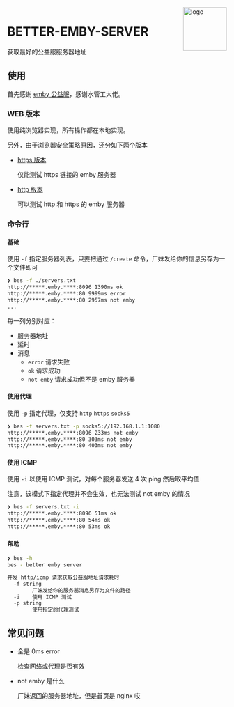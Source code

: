 <img src="./docs/logowhite.png" alt="logo" width="100" height="100" align="right" />

# BETTER-EMBY-SERVER

获取最好的公益服服务器地址

## 使用

首先感谢 [emby 公益服](https://t.me/EmbyPublic)，感谢水管工大佬。

### WEB 版本

使用纯浏览器实现，所有操作都在本地实现。

另外，由于浏览器安全策略原因，还分如下两个版本

- [https 版本](https://kejunmao.github.io/better-emby-server/index.html)

  仅能测试 https 链接的 emby 服务器

- [http 版本](http://bes.kejun.me)

  可以测试 http 和 https 的 emby 服务器

### 命令行

#### 基础

使用 `-f` 指定服务器列表，只要把通过 `/create` 命令，厂妹发给你的信息另存为一个文件即可

```bash
❯ bes -f ./servers.txt
http://*****.emby.****:8096 1390ms ok
http://*****.emby.****:80 9999ms error
http://*****.emby.****:80 2957ms not emby
...
```

每一列分别对应：

- 服务器地址
- 延时
- 消息
  - `error` 请求失败
  - `ok` 请求成功
  - `not emby` 请求成功但不是 emby 服务器

#### 使用代理

使用 `-p` 指定代理，仅支持 `http` `https` `socks5`

```bash
❯ bes -f servers.txt -p socks5://192.168.1.1:1080
http://*****.emby.****:8096 233ms not emby
http://*****.emby.****:80 303ms not emby
http://*****.emby.****:80 403ms not emby
```

#### 使用 ICMP

使用 `-i` 以使用 ICMP 测试，对每个服务器发送 4 次 ping 然后取平均值

注意，该模式下指定代理并不会生效，也无法测试 not emby 的情况

```bash
❯ bes -f servers.txt -i
http://*****.emby.****:8096 51ms ok
http://*****.emby.****:80 54ms ok
http://*****.emby.****:80 53ms ok
```

#### 帮助

```bash
❯ bes -h
bes - better emby server

并发 http/icmp 请求获取公益服地址请求耗时
  -f string
        厂妹发给你的服务器消息另存为文件的路径
  -i    使用 ICMP 测试
  -p string
        使用指定的代理测试
```

## 常见问题

- 全是 0ms error

  检查网络或代理是否有效

- not emby 是什么

  厂妹返回的服务器地址，但是首页是 nginx 哎
